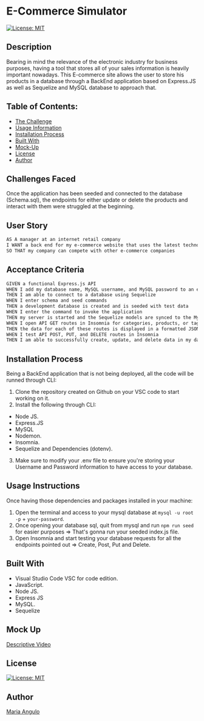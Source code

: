 # E-Commerce Simulator

[![License: MIT](https://img.shields.io/badge/License-MIT-yellow.svg)](https://opensource.org/licenses/MIT)

## Description
Bearing in mind the relevance of the electronic industry for business purposes, having a tool that stores all of your sales information is heavily important nowadays. This E-commerce site allows the user to store his products in a database through a BackEnd application based on Express.JS as well as Sequelize and MySQL database to approach that. 

## Table of Contents:
- [The Challenge](#Challenges-Faced)
- [Usage Information](#Usage-Information)
- [Installation Process](#Installation-Process)
- [Built With](#Built-With)
- [Mock-Up](#Mock-Up)
- [License](#License)
- [Author](#Author)

## Challenges Faced
Once the application has been seeded and connected to the database (Schema.sql), the endpoints for either update or delete the products and interact with them were struggled at the beginning.

## User Story

```md
AS A manager at an internet retail company
I WANT a back end for my e-commerce website that uses the latest technologies
SO THAT my company can compete with other e-commerce companies
```


## Acceptance Criteria

```md
GIVEN a functional Express.js API
WHEN I add my database name, MySQL username, and MySQL password to an environment variable file
THEN I am able to connect to a database using Sequelize
WHEN I enter schema and seed commands
THEN a development database is created and is seeded with test data
WHEN I enter the command to invoke the application
THEN my server is started and the Sequelize models are synced to the MySQL database
WHEN I open API GET routes in Insomnia for categories, products, or tags
THEN the data for each of these routes is displayed in a formatted JSON
WHEN I test API POST, PUT, and DELETE routes in Insomnia
THEN I am able to successfully create, update, and delete data in my database.
```

## Installation Process
Being a BackEnd application that is not being deployed, all the code will be runned through CLI:

1. Clone the repository created on Github on your VSC code to start working on it.
2. Install the following through CLI:
- Node JS.
- Express.JS
- MySQL
- Nodemon.
- Insomnia.
- Sequelize and Dependencies (dotenv).
3. Make sure to modify your .env file to ensure you're storing your Username and Password information to have access to your database.

## Usage Instructions
Once having those dependencies and packages installed in your machine:

1. Open the terminal and access to your mysql database at `mysql -u root -p` + `your-password`.
2. Once opening your database sql, quit from mysql and run `npm run seed` for easier purposes => That's gonna run your seeded index.js file.
3. Open Insomnia and start testing your database requests for all the endpoints pointed out => Create, Post, Put and Delete.

## Built With
- Visual Studio Code VSC for code edition.
- JavaScript.
- Node JS.
- Express JS
- MySQL.
- Sequelize

## Mock Up
[Descriptive Video](https://drive.google.com/file/d/1LAjg45Ebf1EKmjqGdNRwZQ4x_BWB7o1Y/view?usp=sharing)

## License
[![License: MIT](https://img.shields.io/badge/License-MIT-yellow.svg)](https://opensource.org/licenses/MIT)

## Author
[Maria Angulo](https://github.com/maferadr)
